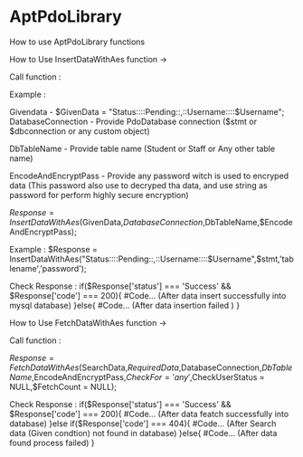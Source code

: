 # AptPdoLibrary
How to use AptPdoLibrary functions

How to Use InsertDataWithAes function ->

Call function :

Example :

Givendata - $GivenData = "Status::::Pending::,::Username::::$Username";
DatabaseConnection - Provide PdoDatabase connection ($stmt or $dbconnection or any custom object)

DbTableName - Provide table name (Student or Staff or Any other table name)

EncodeAndEncryptPass - Provide any password witch is used to encryped data (This password also use to decryped tha data, and use string as password for perform highly secure encryption)

$Response = InsertDataWithAes($GivenData,$DatabaseConnection,$DbTableName,$EncodeAndEncryptPass);

Example :
$Response = InsertDataWithAes("Status::::Pending::,::Username::::$Username",$stmt,'tablename','password');

Check Response :
if($Response['status'] === 'Success' && $Response['code'] === 200){
  #Code... (After data insert successfully into mysql database)
}else{
  #Code...  (After data insertion failed )
}

How to Use FetchDataWithAes function ->

Call function :

$Response = FetchDataWithAes($SearchData,$RequiredData,$DatabaseConnection,$DbTableName,$EncodeAndEncryptPass,$CheckFor = 'any' ,$CheckUserStatus = NULL,$FetchCount = NULL);

Check Response :
if($Response['status'] === 'Success' && $Response['code'] === 200){
  #Code... (After data featch successfully into database)
}else if($Response['code'] === 404){
  #Code... (After Search data (Given condtion) not found in database)
}else{
  #Code...  (After data found process failed)
}

